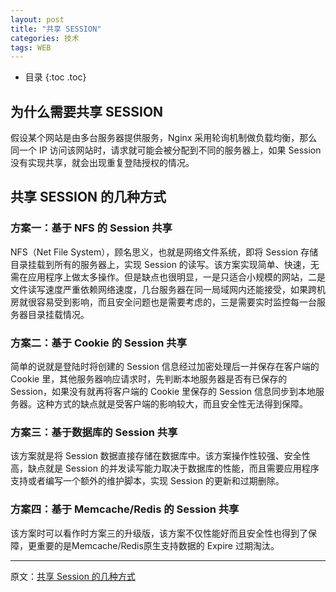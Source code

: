 ```yaml
---
layout: post
title: "共享 SESSION"
categories: 技术
tags: WEB
---
```


* 目录
{:toc .toc}
## 为什么需要共享 SESSION

假设某个网站是由多台服务器提供服务，Nginx 采用轮询机制做负载均衡，那么同一个 IP 访问该网站时，请求就可能会被分配到不同的服务器上，如果 Session 没有实现共享，就会出现重复登陆授权的情况。

## 共享 SESSION 的几种方式

### 方案一：基于 NFS 的 Session 共享

NFS（Net File System），顾名思义，也就是网络文件系统，即将 Session 存储目录挂载到所有的服务器上，实现 Session 的读写。该方案实现简单、快速，无需在应用程序上做太多操作。但是缺点也很明显，一是只适合小规模的网站，二是文件读写速度严重依赖网络速度，几台服务器在同一局域网内还能接受，如果跨机房就很容易受到影响，而且安全问题也是需要考虑的，三是需要实时监控每一台服务器目录挂载情况。

### 方案二：基于 Cookie 的 Session 共享

简单的说就是登陆时将创建的 Session 信息经过加密处理后一并保存在客户端的 Cookie 里，其他服务器响应请求时，先判断本地服务器是否有已保存的 Session，如果没有就再将客户端的 Cookie 里保存的 Session 信息同步到本地服务器。这种方式的缺点就是受客户端的影响较大，而且安全性无法得到保障。

### 方案三：基于数据库的 Session 共享

该方案就是将 Session 数据直接存储在数据库中。该方案操作性较强、安全性高，缺点就是 Session 的并发读写能力取决于数据库的性能，而且需要应用程序支持或者编写一个额外的维护脚本，实现 Session 的更新和过期删除。

### 方案四：基于 Memcache/Redis 的 Session 共享

该方案时可以看作时方案三的升级版，该方案不仅性能好而且安全性也得到了保障，更重要的是Memcache/Redis原生支持数据的 Expire 过期淘汰。

---

原文：[共享 Session 的几种方式](https://blog.csdn.net/u010938610/article/details/79665852)


